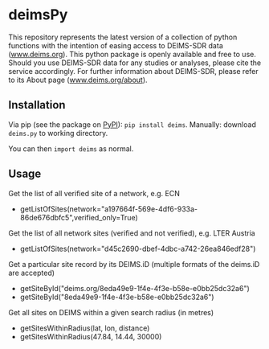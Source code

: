 # deimsPy

This repository represents the latest version of a collection of python functions with the intention of easing access to DEIMS-SDR data (www.deims.org).
This python package is openly available and free to use. Should you use DEIMS-SDR data for any studies or analyses, please cite the service accordingly.
For further information about DEIMS-SDR, please refer to its About page (www.deims.org/about).

## Installation

Via pip (see the package on [PyPI](https://pypi.org/project/deims/)): `pip install deims`.
Manually: download `deims.py` to working directory.

You can then `import deims` as normal.

## Usage

Get the list of all verified site of a network, e.g. ECN
- getListOfSites(network="a197664f-569e-4df6-933a-86de676dbfc5",verified_only=True)

Get the list of all network sites (verified and not verified), e.g. LTER Austria
- getListOfSites(network="d45c2690-dbef-4dbc-a742-26ea846edf28")

Get a particular site record by its DEIMS.iD (multiple formats of the deims.iD are accepted)
- getSiteById("deims.org/8eda49e9-1f4e-4f3e-b58e-e0bb25dc32a6")
- getSiteById("8eda49e9-1f4e-4f3e-b58e-e0bb25dc32a6")

Get all sites on DEIMS within a given search radius (in metres)
- getSitesWithinRadius(lat, lon, distance)
- getSitesWithinRadius(47.84, 14.44, 30000)
